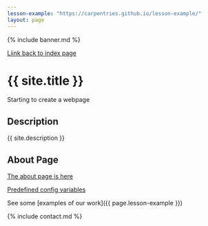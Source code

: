 ```yaml
---
lesson-example: "https://carpentries.github.io/lesson-example/"
layout: page
---
```


{% include banner.md %}

[Liink back to index page]()

# {{ site.title }}

Starting to create a webpage

## Description
{{ site.description }}

## About Page
[The about page is here](about.md)

[Predefined config variables](https://jekyllrb.com/docs/variables#site-variables)
 
See some [examples of our work]({{ page.lesson-example }})

{% include contact.md %}

